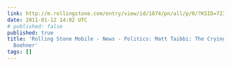 ```yaml
---
link: http://m.rollingstone.com/entry/view/id/1874/pn/all/p/0/?KSID=723753308cb7775daecaf4ec84717a97
date: 2011-01-12 14:02 UTC
# published: false
published: true
title: 'Rolling Stone Mobile - News - Politics: Matt Taibbi: The Crying Shame of John
  Boehner'
tags: []
---
```



